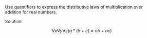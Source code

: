 Use quantifiers to express the distributive laws of multiplication over addition for real numbers.

Solution

$$\forall x \forall y \forall z (a * (b + c) = ab + ac)$$
